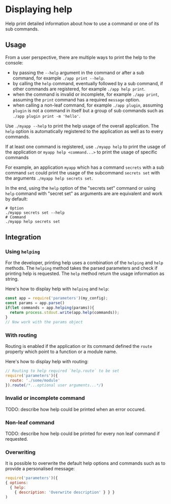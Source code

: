 
# Displaying help

Help print detailed information about how to use a command or one of its sub commands.

## Usage

From a user perspective, there are multiple ways to print the help to the console:
* by passing the `--help` argument in the command or after a sub command, for example `./app print --help`.
* by calling the `help` command, eventually followed by a sub command, if other commands are registered, for example `./app help print`.
* when the command is invalid or incomplete, for example `./app print`, assuming the `print` command has a required `message` option.
* when calling a non-leaf command, for example `./app plugin`, assuming `plugin` is not a command in itself but a group of sub commands such as `./app plugin print -m 'hello'`.

Use `./myapp --help` to print the help usage of the overall application. The `help` option is automatically registered to the application as well as to every commands.

If at least one command is registered, use `./myapp help` to print the usage of the application or `myapp help <command...>` to print the usage of specific commands

For example, an application `myapp` which has a command `secrets` with a sub command `set` could print the usage of the subcommand `secrets set` with the arguments `./myapp help secrets set`.

In the end, using the `help` option of the "secrets set" command or using `help` command with "secret set" as arguments are are equivalent and work by default:

```
# Option
./myapp secrets set --help
# Command
./myapp help secrets set
```

## Integration

### Using `helping`

For the developer, printing help uses a combination of the `helping` and 
`help` methods. The `helping` method takes the parsed parameters and check if printing help is requested. The `help` method return the usage information as string.

Here's how to display help with `helping` and `help`:

```js
const app = require('parameters')(my_config);
const params = app.parse()
if(let commands = app.helping(params)){
  return process.stdout.write(app.help(commands));
}
// Now work with the params object
```

### With routing

Routing is enabled if the application or its command defined the `route` property which point to a function or a module name.

Here's how to display help with routing:

```js
// Routing to help required `help.route` to be set
require('parameters')({
  route: './some/module'
}).route(/*...optional user arguments...*/)
```

### Invalid or incomplete command

TODO: describe how help could be printed when an error occured.

### Non-leaf command

TODO: describe how help could be printed for every non leaf command if requested.

### Overwriting

It is possible to overwrite the default help options and commands such as to provide a personalised message:

```js
require('parameters')({
{ options:
  { help: 
    { description: 'Overwrite description' } } }
)
```
